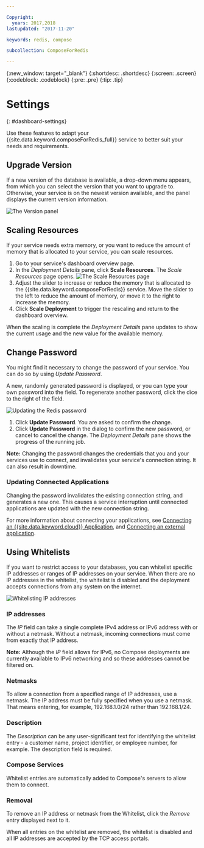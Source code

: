 ```yaml
---

Copyright:
  years: 2017,2018
lastupdated: "2017-11-20"

keywords: redis, compose

subcollection: ComposeForRedis

---
```


{:new_window: target="_blank"}
{:shortdesc: .shortdesc}
{:screen: .screen}
{:codeblock: .codeblock}
{:pre: .pre}
{:tip: .tip}

# Settings
{: #dashboard-settings}

Use these features to adapt your {{site.data.keyword.composeForRedis_full}} service to better suit your needs and requirements.

## Upgrade Version

If a new version of the database is available, a drop-down menu appears, from which you can select the version that you want to upgrade to. Otherwise, your service is on the newest version available, and the panel displays the current version information.

![The Version panel](./images/redis-version-show.png "The Version panel")


## Scaling Resources

If your service needs extra memory, or you want to reduce the amount of memory that is allocated to your service, you can scale resources.

1. Go to your service's dashboard overview page.
2. In the _Deployment Details_ pane, click **Scale Resources**. The _Scale Resources_ page opens.
    ![The Scale Resources page](./images/redis-scale-show.png "The Scale Resources page")
3. Adjust the slider to increase or reduce the memory that is allocated to the {{site.data.keyword.composeForRedis}} service. Move the slider to the left to reduce the amount of memory, or move it to the right to increase the memory.
4. Click **Scale Deployment** to trigger the rescaling and return to the dashboard overview.

When the scaling is complete the _Deployment Details_ pane updates to show the current usage and the new value for the available memory.

## Change Password

You might find it necessary to change the password of your service. You can do so by using _Update Password_. 

A new, randomly generated password is displayed, or you can type your own password into the field. To regenerate another password, click the dice to the right of the field. 
  
![Updating the Redis password](./images/redis-update-password.png "The automatic password generator")

1. Click **Update Password**. You are asked to confirm the change.
2. Click **Update Password** in the dialog to confirm the new password, or cancel to cancel the change. The _Deployment Details_ pane shows the progress of the running job.

**Note:** Changing the password changes the credentials that you and your services use to connect, and invalidates your service's connection string. It can also result in downtime.

### Updating Connected Applications

Changing the password invalidates the existing connection string, and generates a new one. This causes a service interruption until connected applications are updated with the new connection string.

For more information about connecting your applications, see [Connecting an {{site.data.keyword.cloud}} Application](/docs/ComposeForRedis?topic=ComposeForRedis-ibmcloud-cf-app), and [Connecting an external application](/docs/ComposeForRedis?topic=ComposeForRedis-connecting-external-app).


## Using Whitelists

If you want to restrict access to your databases, you can whitelist specific IP addresses or ranges of IP addresses on your service. When there are no IP addresses in the whitelist, the whitelist is disabled and the deployment accepts connections from any system on the internet.

![Whitelisting IP addresses](./images/redis-whitelist-show.png "The whitelist fields.")

### IP addresses

The *IP* field can take a single complete IPv4 address or IPv6 address with or without a netmask. Without a netmask, incoming connections must come from exactly that IP address. 

**Note:** Although the *IP* field allows for IPv6, no Compose deployments are currently available to IPv6 networking and so these addresses cannot be filtered on.

### Netmasks
To allow a connection from a specified range of IP addresses, use a netmask. The IP address must be fully specified when you use a netmask. That means entering, for example, 192.168.1.0/24 rather than 192.168.1/24.

### Description
The *Description* can be any user-significant text for identifying the whitelist entry - a customer name, project identifier, or employee number, for example. The description field is required.

### Compose Services
Whitelist entries are automatically added to Compose's servers to allow them to connect.

### Removal
To remove an IP address or netmask from the Whitelist, click the *Remove* entry displayed next to it.

When all entries on the whitelist are removed, the whitelist is disabled and all IP addresses are accepted by the TCP access portals.

